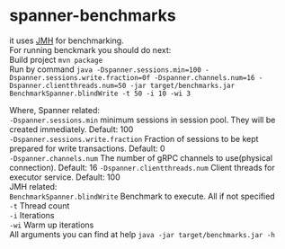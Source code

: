 # spanner-benchmarks

it uses [JMH](http://openjdk.java.net/projects/code-tools/jmh/) for benchmarking.  
For running benckmark you should do next:  
Build project `mvn package`  
Run by command `java -Dspanner.sessions.min=100 -Dspanner.sessions.write.fraction=0f -Dspanner.channels.num=16 -Dspanner.clientthreads.num=50 -jar target/benchmarks.jar BenchmarkSpanner.blindWrite -t 50 -i 10 -wi 3                   
`  

Where, Spanner related:  
`-Dspanner.sessions.min` minimum sessions in session pool. They will be created immediately. Default: 100   
`-Dspanner.sessions.write.fraction` Fraction of sessions to be kept prepared for write transactions. Default: 0  
`-Dspanner.channels.num` The number of gRPC channels to use(physical connection). Default: 16 
`-Dspanner.clientthreads.num` Client threads for executor service. Default: 100  
 JMH related:  
`BenchmarkSpanner.blindWrite` Benchmark to execute. All if not specified  
`-t` Thread count  
`-i` Iterations  
`-wi` Warm up iterations  
All arguments you can find at help `java -jar target/benchmarks.jar -h`

 
